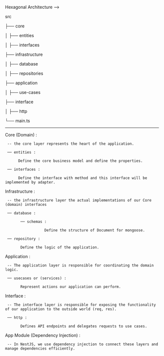 Hexagonal Architecture -->

src

├── core

│   ├── entities

│   ├── interfaces

├── infrastructure

│   ├── database

│   ├── repositories

├── application

│   ├── use-cases

├── interface

│   ├── http

└── main.ts

--------------------------

Core (Domain) :

     -- the core layer represents the heart of the application.

     ── entities :

          Define the core business model and define the properties.

     ── interfaces :

          Define the interface with method and this interface will be implemented by adapter.

Infrastructure :

     -- the infrastructure layer the actual implementations of our Core (domain) interfaces

     ── database :

           ── schemas :

                      Define the structure of Document for mongoose.

     ── repository :

           Define the logic of the application.

Application :

     -- The application layer is responsible for coordinating the domain logic.

     ── usecases or (services) :

           Represent actions our application can perform.

Interface :

     -- The interface layer is responsible for exposing the functionality of our application to the outside world (req, res).

     ── http :

           Defines API endpoints and delegates requests to use cases.

App Module (Dependency Injection) :

     -- In NestJS, we use dependency injection to connect these layers and manage dependencies efficiently.
